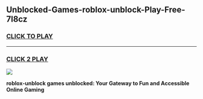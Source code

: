 
## Unblocked-Games-roblox-unblock-Play-Free-7l8cz
<h3>
<a href="https://premium76.site?title=roblox-unblock&ref=21A">CLICK TO PLAY</a></h3>
<hr>

<h3>
<a href="https://premium76.site?title=roblox-unblock&ref=21A">CLICK 2 PLAY</a>
  
</h3>

<a href="https://premium76.site?title=roblox-unblock&ref=21A"><img src="https://clearcache.store/games.png"></a>


**roblox-unblock games unblocked: Your Gateway to Fun and Accessible Online Gaming**
